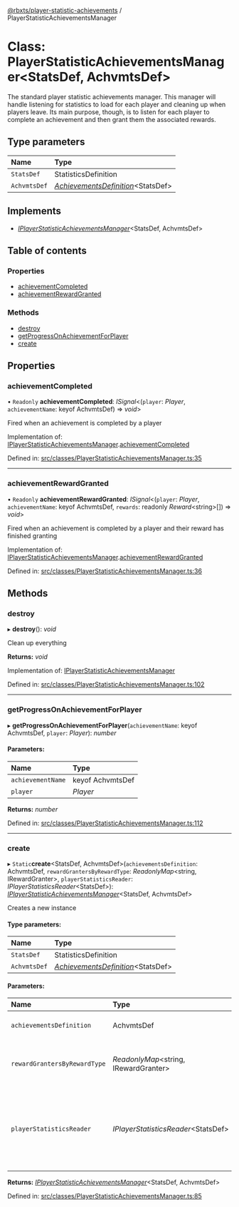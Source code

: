 [@rbxts/player-statistic-achievements](../README.md) / PlayerStatisticAchievementsManager

# Class: PlayerStatisticAchievementsManager<StatsDef, AchvmtsDef\>

The standard player statistic achievements manager.
This manager will handle listening for statistics to load for each player and cleaning up when players leave.
Its main purpose, though, is to listen for each player to complete an achievement and then grant them the associated rewards.

## Type parameters

Name | Type |
:------ | :------ |
`StatsDef` | StatisticsDefinition |
`AchvmtsDef` | [*AchievementsDefinition*](../README.md#achievementsdefinition)<StatsDef\> |

## Implements

* [*IPlayerStatisticAchievementsManager*](../interfaces/iplayerstatisticachievementsmanager.md)<StatsDef, AchvmtsDef\>

## Table of contents

### Properties

- [achievementCompleted](playerstatisticachievementsmanager.md#achievementcompleted)
- [achievementRewardGranted](playerstatisticachievementsmanager.md#achievementrewardgranted)

### Methods

- [destroy](playerstatisticachievementsmanager.md#destroy)
- [getProgressOnAchievementForPlayer](playerstatisticachievementsmanager.md#getprogressonachievementforplayer)
- [create](playerstatisticachievementsmanager.md#create)

## Properties

### achievementCompleted

• `Readonly` **achievementCompleted**: *ISignal*<(`player`: *Player*, `achievementName`: keyof AchvmtsDef) => *void*\>

Fired when an achievement is completed by a player

Implementation of: [IPlayerStatisticAchievementsManager](../interfaces/iplayerstatisticachievementsmanager.md).[achievementCompleted](../interfaces/iplayerstatisticachievementsmanager.md#achievementcompleted)

Defined in: [src/classes/PlayerStatisticAchievementsManager.ts:35](https://github.com/Bytebit-Org/roblox-PlayerStatisticAchievements/blob/5b14169/src/classes/PlayerStatisticAchievementsManager.ts#L35)

___

### achievementRewardGranted

• `Readonly` **achievementRewardGranted**: *ISignal*<(`player`: *Player*, `achievementName`: keyof AchvmtsDef, `rewards`: readonly *Reward*<string\>[]) => *void*\>

Fired when an achievement is completed by a player and their reward has finished granting

Implementation of: [IPlayerStatisticAchievementsManager](../interfaces/iplayerstatisticachievementsmanager.md).[achievementRewardGranted](../interfaces/iplayerstatisticachievementsmanager.md#achievementrewardgranted)

Defined in: [src/classes/PlayerStatisticAchievementsManager.ts:36](https://github.com/Bytebit-Org/roblox-PlayerStatisticAchievements/blob/5b14169/src/classes/PlayerStatisticAchievementsManager.ts#L36)

## Methods

### destroy

▸ **destroy**(): *void*

Clean up everything

**Returns:** *void*

Implementation of: [IPlayerStatisticAchievementsManager](../interfaces/iplayerstatisticachievementsmanager.md)

Defined in: [src/classes/PlayerStatisticAchievementsManager.ts:102](https://github.com/Bytebit-Org/roblox-PlayerStatisticAchievements/blob/5b14169/src/classes/PlayerStatisticAchievementsManager.ts#L102)

___

### getProgressOnAchievementForPlayer

▸ **getProgressOnAchievementForPlayer**(`achievementName`: keyof AchvmtsDef, `player`: *Player*): *number*

#### Parameters:

Name | Type |
:------ | :------ |
`achievementName` | keyof AchvmtsDef |
`player` | *Player* |

**Returns:** *number*

Defined in: [src/classes/PlayerStatisticAchievementsManager.ts:112](https://github.com/Bytebit-Org/roblox-PlayerStatisticAchievements/blob/5b14169/src/classes/PlayerStatisticAchievementsManager.ts#L112)

___

### create

▸ `Static`**create**<StatsDef, AchvmtsDef\>(`achievementsDefinition`: AchvmtsDef, `rewardGrantersByRewardType`: *ReadonlyMap*<string, IRewardGranter\>, `playerStatisticsReader`: *IPlayerStatisticsReader*<StatsDef\>): [*IPlayerStatisticAchievementsManager*](../interfaces/iplayerstatisticachievementsmanager.md)<StatsDef, AchvmtsDef\>

Creates a new instance

#### Type parameters:

Name | Type |
:------ | :------ |
`StatsDef` | StatisticsDefinition |
`AchvmtsDef` | [*AchievementsDefinition*](../README.md#achievementsdefinition)<StatsDef\> |

#### Parameters:

Name | Type | Description |
:------ | :------ | :------ |
`achievementsDefinition` | AchvmtsDef | The definition of achievements.   |
`rewardGrantersByRewardType` | *ReadonlyMap*<string, IRewardGranter\> | The reward granters keyed by the reward type they grant.   |
`playerStatisticsReader` | *IPlayerStatisticsReader*<StatsDef\> | The player statistics reader to use for listening to statistics updates and monitoring for completed achievements.    |

**Returns:** [*IPlayerStatisticAchievementsManager*](../interfaces/iplayerstatisticachievementsmanager.md)<StatsDef, AchvmtsDef\>

Defined in: [src/classes/PlayerStatisticAchievementsManager.ts:85](https://github.com/Bytebit-Org/roblox-PlayerStatisticAchievements/blob/5b14169/src/classes/PlayerStatisticAchievementsManager.ts#L85)
